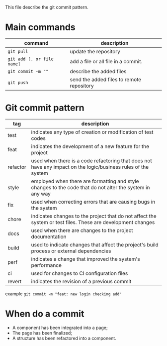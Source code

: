 This file describe the git commit pattern.

# Main commands

| command                    | description                               |
| -------------------------- | ----------------------------------------- |
| `git pull`                 | update the repository                     |
| `git add [. or file name]` | add a file or all file in a commit.       |
| `git commit -m ""`         | describe the added files                  |
| `git push `                | send the added files to remote repository |

# Git commit pattern

| tag      | description                                                                                                   |
| -------- | ------------------------------------------------------------------------------------------------------------- |
| test     | indicates any type of creation or modification of test codes                                                  |
| feat     | indicates the development of a new feature for the project                                                    |
| refactor | used when there is a code refactoring that does not have any impact on the logic/business rules of the system |
| style    | employed when there are formatting and style changes to the code that do not alter the system in any way      |
| fix      | used when correcting errors that are causing bugs in the system                                               |
| chore    | indicates changes to the project that do not affect the system or test files. These are development changes   |
| docs     | used when there are changes to the project documentation                                                      |
| build    | used to indicate changes that affect the project's build process or external dependencies                     |
| perf     | indicates a change that improved the system's performance                                                     |
| ci       | used for changes to CI configuration files                                                                    |
| revert   | indicates the revision of a previous commit                                                                   |

example `git commit -m "feat: new login checking add"`

# When do a commit

- A component has been integrated into a page;
- The page has been finalized;
- A structure has been refactored into a component.
